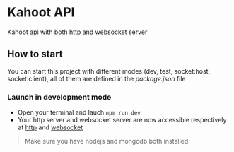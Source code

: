 # Kahoot API

Kahoot api with both http and websocket server

## How to start

You can start this project with different modes (dev, test, socket:host, socket:client), all of them are defined in the _package.json_ file

### Launch in development mode

- Open your terminal and lauch `npm run dev`
- Your http server and websocket server are now accessible respectively at [http](http://localhost:5000) and [websocket](ws://localhost:5000)

> Make sure you have nodejs and mongodb both installed
